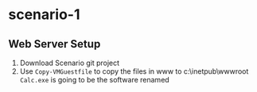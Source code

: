 # scenario-1
## Web Server Setup
1. Download Scenario git project
2. Use `Copy-VMGuestfile` to copy the files in www to c:\inetpub\wwwroot\
`Calc.exe` is going to be the software renamed

